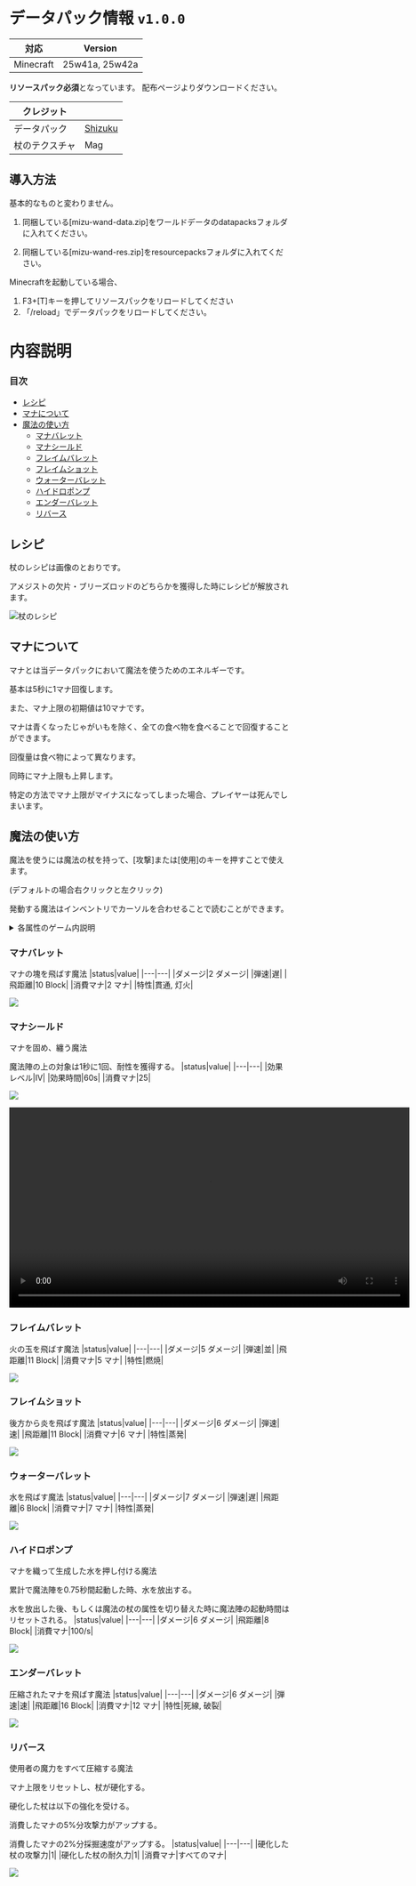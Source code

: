 # データパック情報 ``v1.0.0``

|対応|Version|
|---|---|
|Minecraft|25w41a, 25w42a|

**リソースパック必須**となっています。
配布ページよりダウンロードください。

|クレジット||
|---|---|
|データパック|[Shizuku](https://x.com/SuitoShizuku)|
|杖のテクスチャ|Mag|

## 導入方法
基本的なものと変わりません。
1. 同梱している[mizu-wand-data.zip]をワールドデータのdatapacksフォルダに入れてください。

2. 同梱している[mizu-wand-res.zip]をresourcepacksフォルダに入れてください。

Minecraftを起動している場合、
1. F3+[T]キーを押してリソースパックをリロードしてください
2. 「/reload」でデータパックをリロードしてください。

# 内容説明

### 目次
- [レシピ](#レシピ)
- [マナについて](#マナについて)
- [魔法の使い方](#魔法の使い方)
    - [マナバレット](#マナバレット)
    - [マナシールド](#マナシールド)
    - [フレイムバレット](#フレイムバレット)
    - [フレイムショット](#フレイムショット)
    - [ウォーターバレット](#ウォーターバレット)
    - [ハイドロポンプ](#ハイドロポンプ)
    - [エンダーバレット](#エンダーバレット)
    - [リバース](#リバース)
## レシピ
杖のレシピは画像のとおりです。

アメジストの欠片・ブリーズロッドのどちらかを獲得した時にレシピが解放されます。

![杖のレシピ](https://drive.google.com/file/d/1SKDJ62vZpvaQiYxpvOaEFwrBuOF1Y4BQ/view)

## マナについて
マナとは当データパックにおいて魔法を使うためのエネルギーです。

基本は5秒に1マナ回復します。

また、マナ上限の初期値は10マナです。

マナは青くなったじゃがいもを除く、全ての食べ物を食べることで回復することができます。

回復量は食べ物によって異なります。

同時にマナ上限も上昇します。

特定の方法でマナ上限がマイナスになってしまった場合、プレイヤーは死んでしまいます。

## 魔法の使い方
魔法を使うには魔法の杖を持って、[攻撃]または[使用]のキーを押すことで使えます。

(デフォルトの場合右クリックと左クリック)

発動する魔法はインベントリでカーソルを合わせることで読むことができます。

<details><summary>各属性のゲーム内説明</summary><div>

### 白
![白属性説明](./.description/white.png)

### 赤
![赤属性説明](./.description/red.png)

### 青
![青属性説明](./.description/blue.png)

### 紫
![紫属性説明](./.description/purple.png)
</div></details>

### マナバレット
マナの塊を飛ばす魔法
|status|value|
|---|---|
|ダメージ|2 ダメージ|
|弾速|遅|
|飛距離|10 Block|
|消費マナ|2 マナ|
|特性|貫通, 灯火|

![](./.description/preview/mana_bullet.gif)

### マナシールド
マナを固め、纏う魔法

魔法陣の上の対象は1秒に1回、耐性を獲得する。
|status|value|
|---|---|
|効果レベル|IV|
|効果時間|60s|
|消費マナ|25|

![](./.description/preview/mana_shield.gif)

<video src="./.description/preview/mana_shield_multi.mp4" controls="true" width=720px></video>

### フレイムバレット
火の玉を飛ばす魔法
|status|value|
|---|---|
|ダメージ|5 ダメージ|
|弾速|並|
|飛距離|11 Block|
|消費マナ|5 マナ|
|特性|燃焼|

![](./.description/preview/fire_bullet.gif)

### フレイムショット
後方から炎を飛ばす魔法
|status|value|
|---|---|
|ダメージ|6 ダメージ|
|弾速|速|
|飛距離|11 Block|
|消費マナ|6 マナ|
|特性|蒸発|

![](./.description/preview/fire_shot.gif)

### ウォーターバレット
水を飛ばす魔法
|status|value|
|---|---|
|ダメージ|7 ダメージ|
|弾速|遅|
|飛距離|6 Block|
|消費マナ|7 マナ|
|特性|蒸発|

![](./.description/preview/water_bullet.gif)

### ハイドロポンプ
マナを織って生成した水を押し付ける魔法

累計で魔法陣を0.75秒間起動した時、水を放出する。

水を放出した後、もしくは魔法の杖の属性を切り替えた時に魔法陣の起動時間はリセットされる。
|status|value|
|---|---|
|ダメージ|6 ダメージ|
|飛距離|8 Block|
|消費マナ|100/s|

![](./.description/preview/hydro_pump.gif)

### エンダーバレット
圧縮されたマナを飛ばす魔法
|status|value|
|---|---|
|ダメージ|6 ダメージ|
|弾速|速|
|飛距離|16 Block|
|消費マナ|12 マナ|
|特性|死線, 破裂|

![](./.description/preview/ender_bullet.gif)

### リバース
使用者の魔力をすべて圧縮する魔法

マナ上限をリセットし、杖が硬化する。

硬化した杖は以下の強化を受ける。

消費したマナの5%分攻撃力がアップする。

消費したマナの2%分採掘速度がアップする。
|status|value|
|---|---|
|硬化した杖の攻撃力|1|
|硬化した杖の耐久力|1|
|消費マナ|すべてのマナ|

![](./.description/preview/rebirth.gif)
